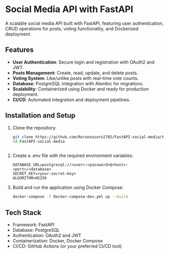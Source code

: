 # Social Media API with FastAPI

A scalable social media API built with FastAPI, featuring user authentication, CRUD operations for posts, voting functionality, and Dockerized deployment.

## Features
- **User Authentication**: Secure login and registration with OAuth2 and JWT.
- **Posts Management**: Create, read, update, and delete posts.
- **Voting System**: Like/unlike posts with real-time vote counts.
- **Database**: PostgreSQL integration with Alembic for migrations.
- **Scalability**: Containerized using Docker and ready for production deployment.
- **CI/CD**: Automated integration and deployment pipelines.

## Installation and Setup
1. Clone the repository:
   ```bash
   git clone https://github.com/Roronoazoro2702/FastAPI-social-media/tree/main
   cd FastAPI-social-media

   

2. Create a .env file with the required environment variables:
   ```env
   DATABASE_URL=postgresql://<user>:<password>@<host>:<port>/<database>
   SECRET_KEY=<your-secret-key>
   ALGORITHM=HS256

3. Build and run the application using Docker Compose:
   ```bash
   docker-compose -f Docker-compose-dev.yml up --build

## Tech Stack
- Framework: FastAPI
- Database: PostgreSQL
- Authentication: OAuth2 and JWT
- Containerization: Docker, Docker Compose
- CI/CD: GitHub Actions (or your preferred CI/CD tool)

